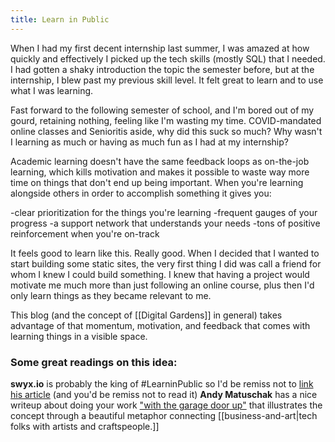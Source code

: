 ```yaml
---
title: Learn in Public
---
```

When I had my first decent internship last summer, I was amazed at how quickly and effectively I picked up the tech skills (mostly SQL) that I needed. I had gotten a shaky introduction the topic the semester before, but at the internship, I blew past my previous skill level. It felt great to learn and to use what I was learning.

Fast forward to the following semester of school, and I'm bored out of my gourd, retaining nothing, feeling like I'm wasting my time. COVID-mandated online classes and Senioritis aside, why did this suck so much? Why wasn't I learning as much or having as much fun as I had at my internship?

Academic learning doesn't have the same feedback loops as on-the-job learning, which kills motivation and makes it possible to waste way more time on things that don't end up being important. When you're learning alongside others in order to accomplish something it gives you:

-clear prioritization for the things you're learning
-frequent gauges of your progress
-a support network that understands your needs
-tons of positive reinforcement when you're on-track

It feels good to learn like this. Really good. When I decided that I wanted to start building some static sites, the very first thing I did was call a friend for whom I knew I could build something. I knew that having a project would motivate me much more than just following an online course, plus then I'd only learn things as they became relevant to me.

This blog (and the concept of [[Digital Gardens]] in general) takes advantage of that momentum, motivation, and feedback that comes with learning things in a visible space.

### Some great readings on this idea:
**swyx.io** is probably the king of #LearninPublic so I'd be remiss not to [link his article](https://www.swyx.io/learn-in-public/) (and you'd be remiss not to read it)
**Andy Matuschak** has a nice writeup about doing your work ["with the garage door up"](https://notes.andymatuschak.org/Work_with_the_garage_door_up) that illustrates the concept through a beautiful metaphor connecting [[business-and-art|tech folks with artists and craftspeople.]]